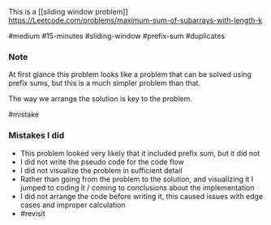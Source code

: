 This is a [[sliding window problem]]  https://Leetcode.com/problems/maximum-sum-of-subarrays-with-length-k

#medium #15-minutes #sliding-window #prefix-sum #duplicates

### Note

At first glance this problem looks like a problem that can be solved using prefix sums, but this is a much simpler problem than that. 

The way we arrange the solution is key to the problem. 

#mistake
### Mistakes I did
- This problem looked very likely that it included prefix sum, but it did not
- I did not write the pseudo code for the code flow
- I did not visualize the problem in sufficient detail
- Rather than going from the problem to the solution, and visualizing it I jumped to coding it / coming to conclusions about the implementation
- I did not arrange the code before writing it, this caused issues with edge cases and improper calculation
- #revisit 

